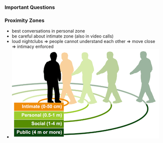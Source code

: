### Important Questions
 
### Proximity Zones
+ best conversations in personal zone
+ be careful about intimate zone (also in video calls)
+ loud nightclubs => people cannot understand each other => move close => intimacy enforced
+ ![](../../z_images/Pasted%20image%2020250531102432.png)
